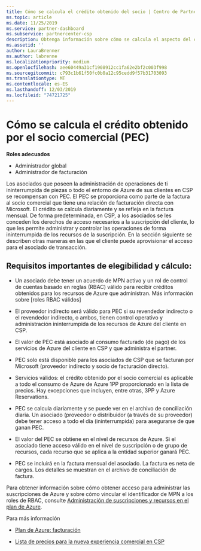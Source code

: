 ```yaml
---
title: Cómo se calcula el crédito obtenido del socio | Centro de Partners
ms.topic: article
ms.date: 11/25/2019
ms.service: partner-dashboard
ms.subservice: partnercenter-csp
description: Obtenga información sobre cómo se calcula el aspecto del crédito de los asociados (PEC) del plan de Azure. Esto incluye los requisitos de idoneidad para asociados y proveedores indirectos.
ms.assetid: ''
author: LauraBrenner
ms.author: labrenne
ms.localizationpriority: medium
ms.openlocfilehash: aee60449a31cf1908912cc1fa62e2bf2c003f998
ms.sourcegitcommit: c793c1b61f50fc0b0a12c95cedd9f57b31703093
ms.translationtype: MT
ms.contentlocale: es-ES
ms.lasthandoff: 12/03/2019
ms.locfileid: "74721725"
---
```

# <a name="how-the-partner-earned-credit-pec-is-calculated"></a>Cómo se calcula el crédito obtenido por el socio comercial (PEC)

**Roles adecuados**

- Administrador global
- Administrador de facturación

Los asociados que poseen la administración de operaciones de ti ininterrumpida de piezas o todo el entorno de Azure de sus clientes en CSP se recompensan con PEC. El PEC se proporciona como parte de la factura al socio comercial que tiene una relación de facturación directa con Microsoft. El crédito se calcula diariamente y se refleja en la factura mensual. De forma predeterminada, en CSP, a los asociados se les conceden los derechos de acceso necesarios a la suscripción del cliente, lo que les permite administrar y controlar las operaciones de forma ininterrumpida de los recursos de la suscripción. En la sección siguiente se describen otras maneras en las que el cliente puede aprovisionar el acceso para el asociado de transacción.


## <a name="important-eligibility-and-calculation-requirements"></a>Requisitos importantes de elegibilidad y cálculo:

- Un asociado debe tener un acuerdo de MPN activo y un rol de control de cuentas basado en reglas (RBAC) válido para recibir créditos obtenidos para los recursos de Azure que administran. Más información sobre [roles RBAC válidos]

- El proveedor indirecto será válido para PEC si su revendedor indirecto o el revendedor indirecto, o ambos, tienen control operativo y administración ininterrumpida de los recursos de Azure del cliente en CSP.

- El valor de PEC está asociado al consumo facturado (de pago) de los servicios de Azure del cliente en CSP y que administra el partner. 

- PEC solo está disponible para los asociados de CSP que se facturan por Microsoft (proveedor indirecto y socio de facturación directo).

- Servicios válidos: el crédito obtenido por el socio comercial es aplicable a todo el consumo de Azure de Azure 1PP proporcionado en la lista de precios. Hay excepciones que incluyen, entre otras, 3PP y Azure Reservations.

- PEC se calcula diariamente y se puede ver en el archivo de conciliación diaria. Un asociado (proveedor o distribuidor (a través de su proveedor) debe tener acceso a todo el día (ininterrumpida) para asegurarse de que ganan PEC.

- El valor del PEC se obtiene en el nivel de recursos de Azure. Si el asociado tiene acceso válido en el nivel de suscripción o de grupo de recursos, cada recurso que se aplica a la entidad superior ganará PEC. 

- PEC se incluirá en la factura mensual del asociado. La factura es neta de cargos. Los detalles se muestran en el archivo de conciliación de factura.

Para obtener información sobre cómo obtener acceso para administrar las suscripciones de Azure y sobre cómo vincular el identificador de MPN a los roles de RBAC, consulte [Administración de suscripciones y recursos en el plan de Azure](azure-plan-manage.md).

Para más información

- [Plan de Azure: facturación](azure-plan-billing.md)

- [Lista de precios para la nueva experiencia comercial en CSP](azure-plan-price-list.md)